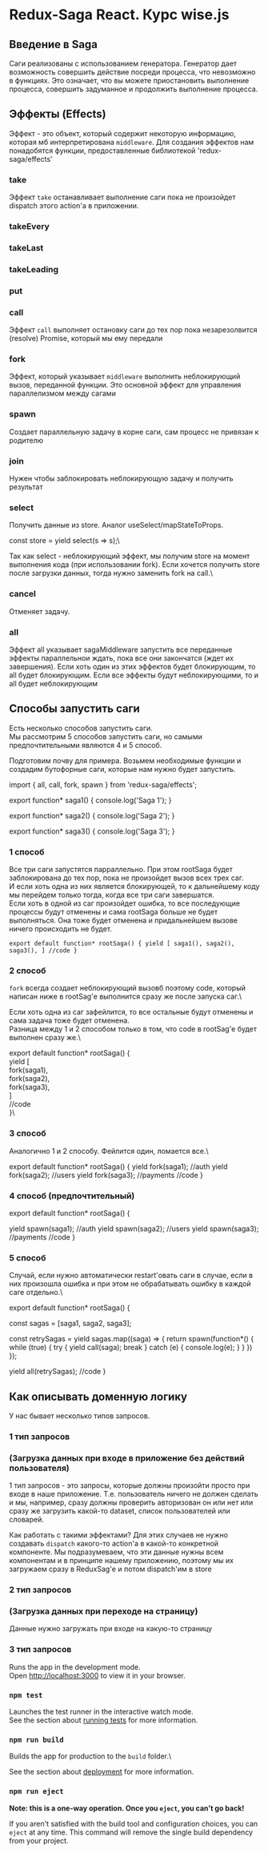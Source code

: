 # Redux-Saga React. Курс wise.js

## Введение в Saga

Саги реализованы с использованием генератора. Генератор дает возможность совершить действие посреди процесса, что невозможно в функциях. Это означает, что вы можете приостановить выполнение процесса, совершить задуманное и продолжить выполнение процесса.

## Эффекты (Effects)

Эффект - это объект, который содержит некоторую информацию, которая мб интерпретирована `middleware`. Для создания эффектов нам понадобятся функции, предоставленные библиотекой 'redux-saga/effects'

### take
Эффект `take` останавливает выполнение саги пока не произойдет dispatch этого action'а в приложении.

### takeEvery
### takeLast
### takeLeading
### put

### call
Эффект `call` выполняет остановку саги до тех пор пока незарезолвится (resolve) Promise, который мы ему передали

### fork
Эффект, который указывает `middleware` выполнить неблокирующий вызов, переданной функции. Это основной эффект для управления параллелизмом между сагами

### spawn
Создает параллельную задачу в корне саги, сам процесс не привязан к родителю

### join
Нужен чтобы заблокировать неблокирующую задачу и получить результат

### select
Получить данные из store. Аналог useSelect/mapStateToProps.

const store = yield select(s => s);\

Так как select - неблокирующий эффект, мы получим store на момент выполнения кода (при использовании fork). Если хочется получить store после загрузки данных, тогда нужно заменить fork на call.\ 

### cancel
Отменяет задачу.

### all
Эффект all указывает sagaMiddleware запустить все переданные эффекты параллельнои ждать, пока все они закончатся (ждет их завершения).
Если хоть один из этих эффектов будет блокирующим, то all будет блокирующим. Если все эффекты будут неблокирующими, то и all будет неблокирующим 



## Способы запустить саги

Есть несколько способов запустить саги.\
Мы рассмотрим 5 способов запустить саги, но самыми предпочтительными являются 4 и 5 способ.

Подготовим почву для примера. Возьмем необходимые функции и создадим бутофорные саги, которые нам нужно будет запустить.

import { all, call, fork, spawn } from 'redux-saga/effects';


export function* saga1() {
  console.log('Saga 1');
}

export function* saga2() {
  console.log('Saga 2');
}

export function* saga3() {
  console.log('Saga 3');
}

### 1 способ

Все три саги запустятся парраллельно.
При этом rootSaga будет заблокирована до тех пор, пока не произойдет вызов всех трех саг.\
И если хоть одна из них является блокирующей, то к дальнейшему коду мы перейдем только тогда, когда все три саги завершатся.\
Если хоть в одной из саг произойдет ошибка, то все последующие
процессы будут отменены и сама rootSaga больше не будет выполняться. Она тоже будет отменена и придальнейшем вызове ничего происходить не будет.


`export default function* rootSaga() {
  yield [
    saga1(),
    saga2(),
    saga3(),
  ]
  //code
}`


### 2 способ

`fork` всегда создает неблокирующий вызовб поэтому code, который написан ниже в rootSag'е выполнится сразу же после запуска саг.\

Если хоть одна из саг зафейлится, то все остальные будут отменены и сама задача тоже будет отменена.\
Разница между 1 и 2 способом только в том, что code 
в rootSag'е будет выполнен сразу же.\

export default function* rootSaga() {\
  yield [\
    fork(saga1),\
    fork(saga2),\
    fork(saga3),\
  ]\
  //code\
}\


### 3 способ

Аналогично 1 и 2 способу. Фейлится один, ломается все.\

export default function* rootSaga() {
  yield fork(saga1); //auth
  yield fork(saga2); //users
  yield fork(saga3); //payments
  //code
}


### 4 способ (предпочтительный)

export default function* rootSaga() {

  yield spawn(saga1); //auth
  yield spawn(saga2); //users
  yield spawn(saga3); //payments
  //code
}

### 5 способ

Случай, если нужно автоматически restart'овать саги в случае, если в них произошла ошибка и при этом не обрабатывать ошибку в каждой саге отдельно.\


export default function* rootSaga() {

  const sagas = [saga1, saga2, saga3];

  const retrySagas = yield sagas.map((saga) => {
    return spawn(function*() {
      while (true) {
        try {
          yield call(saga);
          break
        } catch (e) {
          console.log(e);
        }
      }
    })
  });

  yield all(retrySagas);
  //code 
}

## Как описывать доменную логику

У нас бывает несколько типов запросов.

### 1 тип запросов 
### (Загрузка данных при входе в приложение без действий пользователя)

1 тип запросов - это запросы, которые должны произойти просто при входе в наше приложение. Т.е. пользователь ничего не должен сделать и мы, например, сразу должны проверить авторизован он или нет или сразу же загрузить какой-то dataset, список пользователей или словарей.

Как работать с такими эффектами? Для этих случаев не нужно создавать `dispatch` какого-то action'а в какой-то конкретной компоненте. Мы подразумеваем, что эти данные нужны всем компонентам и в принципе нашему приложению, поэтому мы их загружаем сразу в ReduxSag'е и потом dispatch'им в store

### 2 тип запросов 
### (Загрузка данных при переходе на страницу)
Данные нужно загружать при входе на какую-то страницу

### 3 тип запросов




Runs the app in the development mode.\
Open [http://localhost:3000](http://localhost:3000) to view it in your browser.

### `npm test`

Launches the test runner in the interactive watch mode.\
See the section about [running tests](https://facebook.github.io/create-react-app/docs/running-tests) for more information.

### `npm run build`

Builds the app for production to the `build` folder.\


See the section about [deployment](https://facebook.github.io/create-react-app/docs/deployment) for more information.

### `npm run eject`

**Note: this is a one-way operation. Once you `eject`, you can't go back!**

If you aren't satisfied with the build tool and configuration choices, you can `eject` at any time. This command will remove the single build dependency from your project.